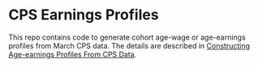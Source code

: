 # CPS Earnings Profiles
This repo contains code to generate cohort age-wage or age-earnings profiles from March CPS data.
The details are described in [Constructing Age-earnings Profiles From CPS Data]().